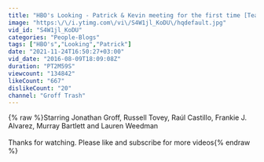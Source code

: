 ```yaml
---
title: "HBO's Looking - Patrick & Kevin meeting for the first time [Team Kevin]"
image: "https:\/\/i.ytimg.com\/vi\/S4W1jl_KoDU\/hqdefault.jpg"
vid_id: "S4W1jl_KoDU"
categories: "People-Blogs"
tags: ["HBO's","Looking","Patrick"]
date: "2021-11-24T16:50:27+03:00"
vid_date: "2016-08-09T18:09:08Z"
duration: "PT2M59S"
viewcount: "134842"
likeCount: "667"
dislikeCount: "20"
channel: "Groff Trash"
---
```

{% raw %}Starring Jonathan Groff, Russell Tovey, Raúl Castillo, Frankie J. Alvarez, Murray Bartlett and Lauren Weedman<br /><br />Thanks for watching. Please like and subscribe for more videos{% endraw %}
